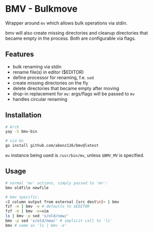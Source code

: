 # BMV - Bulkmove

Wrapper around `mv` which allows bulk operations via stdin.

bmv will also create missing directories and cleanup directories that became empty in the process. Both are configurable via flags.

## Features

- bulk renaming via stdin
- rename file(s) in editor ($EDITOR)
- define processor for renaming, f.e. `sed`
- create missing directories on the fly
- delete directories that became empty after moving
- drop-in replacement for `mv`: args/flags will be passed to `mv`
- handles circular renaming

## Installation

```sh
# Arch
yay -S bmv-bin

# via Go
go install github.com/abenz126/bmv@latest
```

`mv` instance being used is `/usr/bin/mv`, unless `$BMV_MV` is specified.

## Usage

```sh
# normal 'mv' actions, simply passed to 'mv':
bmv oldfile newfile

# bmv specific:
<2 column output from external [src dest\n]> | bmv
fzf -m | bmv -e # defaults to $EDITOR
fzf -m | bmv -e=vim
ls | bmv -p sed 's/old/new/'
bmv -p sed 's/old/new/' # implicit call to 'ls'
bmv # same as 'ls | bmv -e'
```
